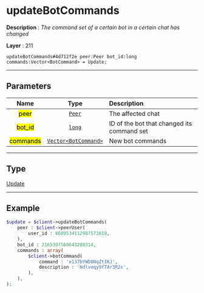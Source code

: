 # updateBotCommands

**Description** : *The command set of a certain bot in a certain chat has changed*

**Layer** : 211

```tl
updateBotCommands#4d712f2e peer:Peer bot_id:long commands:Vector<BotCommand> = Update;
```

---

## Parameters

| Name | Type | Description |
| :---: | :---: | :--- |
| <mark>peer</mark> | [`Peer`](type/Peer) | The affected chat |
| <mark>bot_id</mark> | [`long`](type/long) | ID of the bot that changed its command set |
| <mark>commands</mark> | [`Vector<BotCommand>`](type/BotCommand) | New bot commands |

---

## Type

[Update](type/Update)

---

## Example

```php
$update = $client->updateBotCommands(
	peer : $client->peerUser(
		user_id : 8609534112987573018,
	),
	bot_id : 2165307560643280314,
	commands : array(
		$client->botCommand(
			command : 'e137bYWD0NqZtIKJ',
			description : 'Ndlvoqy9fTAr3R2s',
		),
	),
);
```